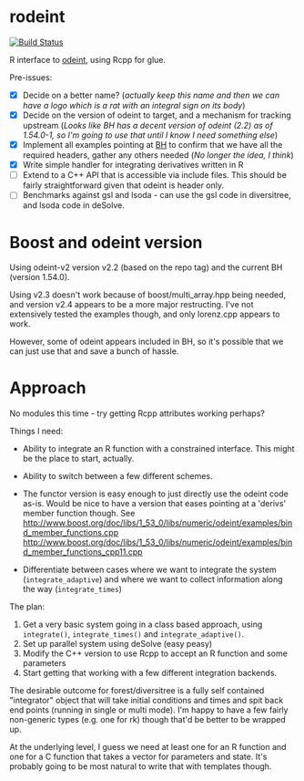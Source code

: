 # rodeint

[![Build Status](https://travis-ci.org/richfitz/rodeint.png?branch=master)](https://travis-ci.org/richfitz/rodeint)

R interface to [odeint](http://headmyshoulder.github.io/odeint-v2/downloads.html), using Rcpp for glue.

Pre-issues:

- [x] Decide on a better name? (*actually keep this name and then we can have a logo which is a rat with an integral sign on its body*)
- [x] Decide on the version of odeint to target, and a mechanism for tracking upstream (*Looks like BH has a decent version of odeint (2.2) as of 1.54.0-1, so I'm going to use that until I know I need something else*)
- [x] Implement all examples pointing at [BH](http://cran.r-project.org/web/packages/BH/index.html) to confirm that we have all the required headers, gather any others needed (*No longer the idea, I think*)
- [x] Write simple handler for integrating derivatives written in R
- [ ] Extend to a C++ API that is accessible via include files.  This should be fairly straightforward given that odeint is header only.
- [ ] Benchmarks against gsl and lsoda - can use the gsl code in diversitree, and lsoda code in deSolve.

# Boost and odeint version

Using odeint-v2 version v2.2 (based on the repo tag) and the current BH (version 1.54.0).

Using v2.3 doesn't work because of boost/multi_array.hpp being needed, and version v2.4 appears to be a more major restructing.  I've not extensively tested the examples though, and only lorenz.cpp appears to work.

However, some of odeint appears included in BH, so it's possible that we can just use that and save a bunch of hassle.

# Approach

No modules this time - try getting Rcpp attributes working perhaps?

Things I need:

* Ability to integrate an R function with a constrained interface.  This might be the place to start, actually.

* Ability to switch between a few different schemes.

* The functor version is easy enough to just directly use the odeint code as-is.  Would be nice to have a version that eases pointing at a 'derivs' member function though.  See
http://www.boost.org/doc/libs/1_53_0/libs/numeric/odeint/examples/bind_member_functions.cpp
http://www.boost.org/doc/libs/1_53_0/libs/numeric/odeint/examples/bind_member_functions_cpp11.cpp

* Differentiate between cases where we want to integrate the system (`integrate_adaptive`) and where we want to collect information along the way (`integrate_times`)

The plan:

1. Get a very basic system going in a class based approach, using `integrate()`, `integrate_times()` and `integrate_adaptive()`.
2. Set up parallel system using deSolve (easy peasy)
3. Modify the C++ version to use Rcpp to accept an R function and some parameters
4. Start getting that working with a few different integration backends.

The desirable outcome for forest/diversitree is a fully self contained "integrator" object that will take initial conditions and times and spit back end points (running in single or multi mode).  I'm happy to have a few fairly non-generic types (e.g. one for rk) though that'd be better to be wrapped up.

At the underlying level, I guess we need at least one for an R function and one for a C function that takes a vector<double> for parameters and state.  It's probably going to be most natural to write that with templates though.

